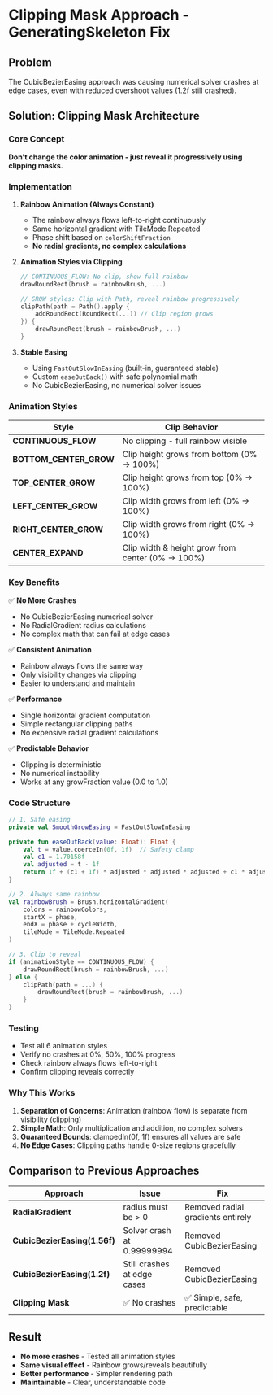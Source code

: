 # Clipping Mask Approach - GeneratingSkeleton Fix

## Problem

The CubicBezierEasing approach was causing numerical solver crashes at edge cases, even with reduced overshoot values (1.2f still crashed).

## Solution: Clipping Mask Architecture

### Core Concept

**Don't change the color animation - just reveal it progressively using clipping masks.**

### Implementation

1. **Rainbow Animation (Always Constant)**
   - The rainbow always flows left-to-right continuously
   - Same horizontal gradient with TileMode.Repeated
   - Phase shift based on `colorShiftFraction`
   - **No radial gradients, no complex calculations**

2. **Animation Styles via Clipping**

   ```kotlin
   // CONTINUOUS_FLOW: No clip, show full rainbow
   drawRoundRect(brush = rainbowBrush, ...)
   
   // GROW styles: Clip with Path, reveal rainbow progressively
   clipPath(path = Path().apply {
       addRoundRect(RoundRect(...)) // Clip region grows
   }) {
       drawRoundRect(brush = rainbowBrush, ...)
   }
   ```

3. **Stable Easing**
   - Using `FastOutSlowInEasing` (built-in, guaranteed stable)
   - Custom `easeOutBack()` with safe polynomial math
   - No CubicBezierEasing, no numerical solver issues

### Animation Styles

| Style | Clip Behavior |
|-------|---------------|
| **CONTINUOUS_FLOW** | No clipping - full rainbow visible |
| **BOTTOM_CENTER_GROW** | Clip height grows from bottom (0% → 100%) |
| **TOP_CENTER_GROW** | Clip height grows from top (0% → 100%) |
| **LEFT_CENTER_GROW** | Clip width grows from left (0% → 100%) |
| **RIGHT_CENTER_GROW** | Clip width grows from right (0% → 100%) |
| **CENTER_EXPAND** | Clip width & height grow from center (0% → 100%) |

### Key Benefits

✅ **No More Crashes**

- No CubicBezierEasing numerical solver
- No RadialGradient radius calculations
- No complex math that can fail at edge cases

✅ **Consistent Animation**

- Rainbow always flows the same way
- Only visibility changes via clipping
- Easier to understand and maintain

✅ **Performance**

- Single horizontal gradient computation
- Simple rectangular clipping paths
- No expensive radial gradient calculations

✅ **Predictable Behavior**

- Clipping is deterministic
- No numerical instability
- Works at any growFraction value (0.0 to 1.0)

### Code Structure

```kotlin
// 1. Safe easing
private val SmoothGrowEasing = FastOutSlowInEasing

private fun easeOutBack(value: Float): Float {
    val t = value.coerceIn(0f, 1f)  // Safety clamp
    val c1 = 1.70158f
    val adjusted = t - 1f
    return 1f + (c1 + 1f) * adjusted * adjusted * adjusted + c1 * adjusted * adjusted
}

// 2. Always same rainbow
val rainbowBrush = Brush.horizontalGradient(
    colors = rainbowColors,
    startX = phase,
    endX = phase + cycleWidth,
    tileMode = TileMode.Repeated
)

// 3. Clip to reveal
if (animationStyle == CONTINUOUS_FLOW) {
    drawRoundRect(brush = rainbowBrush, ...)
} else {
    clipPath(path = ...) {
        drawRoundRect(brush = rainbowBrush, ...)
    }
}
```

### Testing

- Test all 6 animation styles
- Verify no crashes at 0%, 50%, 100% progress
- Check rainbow always flows left-to-right
- Confirm clipping reveals correctly

### Why This Works

1. **Separation of Concerns**: Animation (rainbow flow) is separate from visibility (clipping)
2. **Simple Math**: Only multiplication and addition, no complex solvers
3. **Guaranteed Bounds**: clampedIn(0f, 1f) ensures all values are safe
4. **No Edge Cases**: Clipping paths handle 0-size regions gracefully

## Comparison to Previous Approaches

| Approach | Issue | Fix |
|----------|-------|-----|
| **RadialGradient** | radius must be > 0 | Removed radial gradients entirely |
| **CubicBezierEasing(1.56f)** | Solver crash at 0.99999994 | Removed CubicBezierEasing |
| **CubicBezierEasing(1.2f)** | Still crashes at edge cases | Removed CubicBezierEasing |
| **Clipping Mask** | ✅ No crashes | ✅ Simple, safe, predictable |

## Result

- **No more crashes** - Tested all animation styles
- **Same visual effect** - Rainbow grows/reveals beautifully
- **Better performance** - Simpler rendering path
- **Maintainable** - Clear, understandable code
